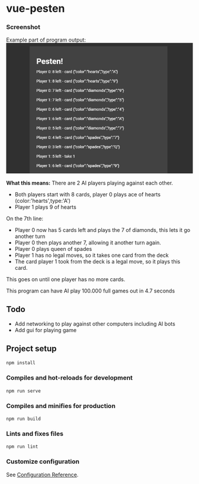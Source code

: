 # vue-pesten

### Screenshot
Example part of program output:
![Screenshot](gh-img/screenshot.png)

**What this means:**
There are 2 AI players playing against each other. 
* Both players start with 8 cards, player 0 plays ace of hearts (color:'hearts',type:'A')
* Player 1 plays 9 of hearts

On the 7th line:

* Player 0 now has 5 cards left and plays the 7 of diamonds, this lets it go another turn
* Player 0 then plays another 7, allowing it another turn again. 
* Player 0 plays queen of spades
* Player 1 has no legal moves, so it takes one card from the deck
* The card player 1 took from the deck is a legal move, so it plays this card. 

This goes on until one player has no more cards.

This program can have AI play 100.000 full games out in 4.7 seconds 


## Todo
* Add networking to play against other computers including AI bots
* Add gui for playing game

## Project setup
```
npm install
```

### Compiles and hot-reloads for development
```
npm run serve
```

### Compiles and minifies for production
```
npm run build
```

### Lints and fixes files
```
npm run lint
```

### Customize configuration
See [Configuration Reference](https://cli.vuejs.org/config/).
